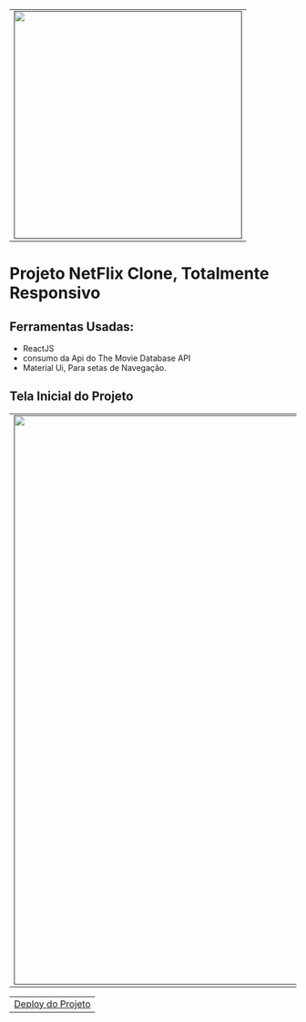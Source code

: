 <table align="center">
    <tr>
        <td align="center">
            <a href="">
                <img src="https://user-images.githubusercontent.com/78617974/126190847-34e9ca98-e54e-4d64-956e-a30e00135953.gif" width="400px;" />
                <br />
            </a>
        </td>    
    </tr>
</table>

# Projeto NetFlix Clone, Totalmente Responsivo

## Ferramentas Usadas:

- ReactJS
- consumo da Api do The Movie Database API
- Material Ui, Para setas de Navegação.


## Tela Inicial do Projeto


<table align="center">
    <tr>
        <td align="center">
            <a href="">
                <img src="https://user-images.githubusercontent.com/78617974/126191288-738493ec-ce30-41c1-a3d0-6efaf96b808c.png" width="1000px;" />
                <br />
            </a>
        </td>    
    </tr>
</table>

<table align="center">
    <tr>
        <td align="center">
            <a href="">
                Deploy do Projeto
                <br />
            </a>
        </td>    
    </tr>
</table>
